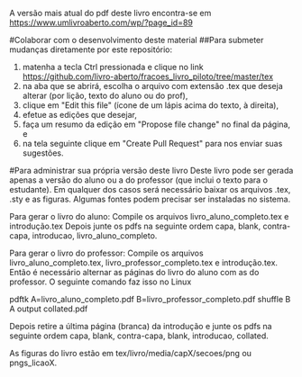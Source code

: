 A versão mais atual do pdf deste livro encontra-se em https://www.umlivroaberto.com/wp/?page_id=89

#Colaborar com o desenvolvimento deste material
##Para submeter mudanças diretamente por este repositório:
1. matenha a tecla Ctrl pressionada e clique no link https://github.com/livro-aberto/fracoes_livro_piloto/tree/master/tex
2. na aba que se abrirá, escolha o arquivo com extensão .tex que deseja alterar (por lição, texto do aluno ou do prof), 
3. clique em "Edit this file" (ícone de um lápis acima do texto, à direita),
4. efetue as edições que desejar,
5. faça um resumo da edição em "Propose file change" no final da página, e
6. na tela seguinte clique em "Create Pull Request" para nos enviar suas sugestões.

#Para administrar sua própria versão deste livro
Deste livro pode ser gerada apenas a versão do aluno ou a do professor (que inclui o texto para o estudante). Em qualquer dos casos será necessário baixar os arquivos .tex, .sty e as figuras. Algumas fontes podem precisar ser instaladas no sistema.

Para gerar o livro do aluno:
Compile os arquivos livro_aluno_completo.tex e introdução.tex
Depois junte os pdfs na seguinte ordem capa, blank, contra-capa, introducao, livro_aluno_completo.

Para gerar o livro do professor:
Compile os arquivos livro_aluno_completo.tex, livro_professor_completo.tex e introdução.tex. Então é necessário alternar as páginas do livro do aluno com as do professor. O seguinte comando faz isso no Linux

pdftk A=livro_aluno_completo.pdf B=livro_professor_completo.pdf shuffle B A output collated.pdf

Depois retire a última página (branca) da introdução e junte os pdfs na seguinte ordem capa, blank, contra-capa, blank, introducao, collated.

As figuras do livro estão em tex/livro/media/capX/secoes/png ou pngs_licaoX.
